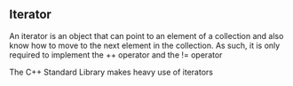 ## Iterator

An iterator is an object that can point to an element of a collection and also know how to move to the next element in the collection. As such, it is only required to implement the ++ operator and the != operator

The C++ Standard Library makes heavy use of iterators